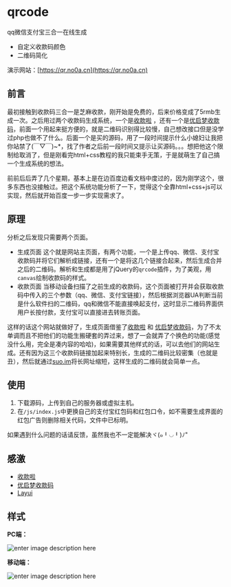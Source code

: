﻿# qrcodeqq微信支付宝三合一在线生成 - 自定义收款码颜色 - 二维码简化演示网站：[https://qr.no0a.cn](https://qr.no0a.cn)## 前言最初接触到收款码三合一是芝麻收款，刚开始是免费的，后来价格变成了5rmb生成一次。之后用过两个收款码生成系统，一个是[收款啦](https://qr.52ecy.cn/) ，还有一个是[优启梦收款码](https://qrpay.uomg.com/)，前面一个用起来挺方便的，就是二维码识别得比较慢，自己想改接口但是没学过php也做不了什么。后面一个是买的源码，用了一段时间提示什么小媳妇让我把你站禁了(￣▽￣)~*，找了作者之后前一段时间又提示让买源码。。。想把他这个限制给取消了，但是刚看完html+css教程的我只能束手无策，于是就萌生了自己搞一个生成系统的想法。前前后后弄了几个星期，基本上是在边百度边看文档中度过的，因为刚学这个，很多东西也没接触过。把这个系统功能分析了一下，觉得这个全靠html+css+js可以实现，然后就开始百度一步一步实现需求了。## 原理分析之后发现只需要两个页面。 - 生成页面这个就是网站主页面，有两个功能，一个是上传qq、微信、支付宝收款码并将它们解析成链接，还有一个是将这几个链接合起来，然后生成合并之后的二维码。解析和生成都是用了jQuery的`qrcode`插件，为了美观，用`canvas`绘制收款码的样式。 - 收款页面 当移动设备扫描了之前生成的收款码，这个页面被打开并会获取收款码中传入的三个参数（qq、微信、支付宝链接），然后根据浏览器UA判断当前是什么软件扫的二维码，qq和微信不能直接唤起支付，这时显示二维码界面供用户长按付款，支付宝可以直接进去转账页面。这样的话这个网站就做好了，生成页面借鉴了[收款啦](https://qr.52ecy.cn/) 和 [优启梦收款码](https://qrpay.uomg.com/)，为了不太单调而且不把他们的功能生搬硬套的弄过来，想了一会就弄了个换色的功能(感觉没什么用，完全是凑内容的哈哈)，如果需要其他样式的话，可以去他们的网站生成。还有因为这三个收款码链接加起来特别长，生成的二维码比较密集（也就是丑），然后就通过[suo.im](http://suo.im/)将长网址缩短，这样生成的二维码就会简单一点。## 使用 1. 下载源码，上传到自己的服务器或虚拟主机。 2. 在`/js/index.js`中更换自己的支付宝红包码和红包口令，如不需要生成界面的红包广告则删除相关代码，文件中已标明。  如果遇到什么问题的话请反馈，虽然我也不一定能解决ヾ(๑╹◡╹)ﾉ"## 感激* [收款啦](https://qr.52ecy.cn/) * [优启梦收款码](https://qrpay.uomg.com/)* [Layui](https://www.layui.com/)## 样式**PC端：**![enter image description here](http://wx4.sinaimg.cn/mw690/005toDc8gy1g0xya7lqlxj30wg0q7mz4.jpg)**移动端：**![enter image description here](http://wx3.sinaimg.cn/mw690/005toDc8gy1g0xy8v5v2dg30ad0mj78o.gif)